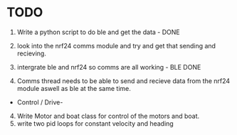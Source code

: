 # TODO


1. Write a python script to do ble and get the data - DONE
2. look into the nrf24 comms module and try and get that sending and recieving.
3. intergrate ble and nrf24 so comms are all working - BLE DONE

4. Comms thread needs to be able to send and recieve data from the nrf24 module aswell as ble at the same time.

- Control / Drive-
4. Write Motor and boat class for control of the motors and boat. 
5. write two pid loops for constant velocity and heading
